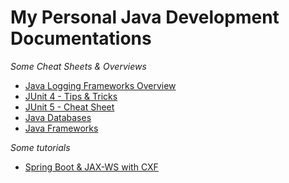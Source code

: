 # My Personal Java Development Documentations

_Some Cheat Sheets & Overviews_

* [Java Logging Frameworks Overview](logging-fwk-comp.md)
* [JUnit 4 - Tips & Tricks](junit4.md)
* [JUnit 5 - Cheat Sheet](junit5.md)
* [Java Databases](java-db.md)
* [Java Frameworks](java-fwk.md)

_Some tutorials_

* [Spring Boot & JAX-WS with CXF](cxf-spring-boot-starter-jaxws.md)
